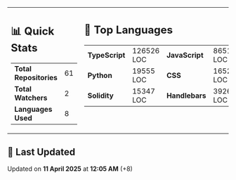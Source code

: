 <table><tr>
<td valign='top'>
<h2>📊 Quick Stats</h2>
<table>
<tr><td><b>Total Repositories</b></td><td>61</td></tr>
<tr><td><b>Total Watchers</b></td><td>2</td></tr>
<tr><td><b>Languages Used</b></td><td>8</td></tr>
</table>
</td>
<td valign='top'>
<h2>📝 Top Languages</h2>
<table>
<tr><td><b>TypeScript</b></td><td>126526 LOC</td><td><b>JavaScript</b></td><td>86513 LOC</td></tr>
<tr><td><b>Python</b></td><td>19555 LOC</td><td><b>CSS</b></td><td>16524 LOC</td></tr>
<tr><td><b>Solidity</b></td><td>15347 LOC</td><td><b>Handlebars</b></td><td>3926 LOC</td></tr>
</table>
</td>
</tr></table>

<h2>📅 Last Updated</h2>

Updated on <b>11 April 2025</b> at <b>12:05 AM</b> (+8)
